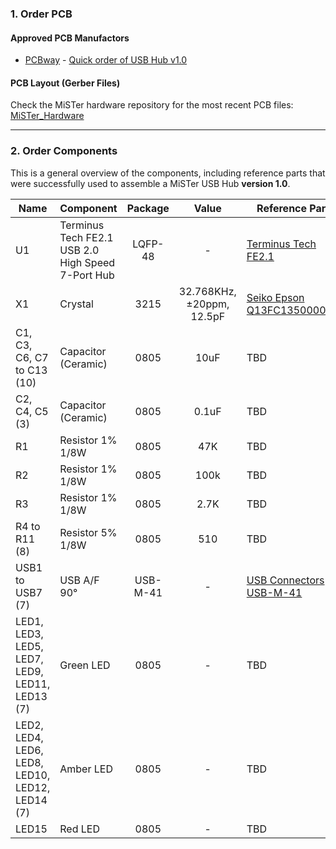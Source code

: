 ### 1. Order PCB

#### Approved PCB Manufactors
  * [PCBway](https://www.pcbway.com/setinvite.aspx?inviteid=43024) - [Quick order of USB Hub v1.0](https://www.pcbway.com/project/shareproject/USB_hub_for_MiSTer_v1_0.html)

#### PCB Layout (Gerber Files)
Check the MiSTer hardware repository for the most recent PCB files: [MiSTer_Hardware](https://github.com/MiSTer-devel/Hardware_MiSTer)


------

### 2. Order Components

This is a general overview of the components, including reference parts that were successfully used to assemble a MiSTer USB Hub <b>version 1.0</b>.

| Name | Component | Package | Value | Reference Parts |
|---|---|:---:|:---:|---|
| U1 | Terminus Tech FE2.1 USB 2.0 High Speed 7-Port Hub | LQFP-48 | - | [Terminus Tech FE2.1](https://lcsc.com/product-detail/USB_FE2-1_C39693.html) |
| X1 | Crystal | 3215 | 32.768KHz, ±20ppm, 12.5pF | [Seiko Epson Q13FC1350000400](https://lcsc.com/product-detail/SMD-Crystals_EPSON_Q13FC1350000400_FC-135-32-768KHz-20ppm-12-5pF_C32346.html) |
| C1, C3, C6, C7 to C13 (10) | Capacitor (Ceramic) | 0805 | 10uF | TBD |
| C2, C4, C5 (3) | Capacitor (Ceramic) | 0805 | 0.1uF | TBD |
| R1 | Resistor 1% 1/8W | 0805 | 47K | TBD |
| R2 | Resistor 1% 1/8W | 0805 | 100k | TBD |
| R3 | Resistor 1% 1/8W | 0805 | 2.7K | TBD |
| R4 to R11 (8) | Resistor 5% 1/8W | 0805 | 510 | TBD |
| USB1 to USB7 (7) | USB A/F 90° | USB-M-41 | - | [USB Connectors USB-M-41](https://lcsc.com/product-detail/USB-Connectors_USB-A-F-900-No-back-cover-straight-foot-Copper-shell-Not-high-temperature_C5393.html) |
| LED1, LED3, LED5, LED7, LED9, LED11, LED13 (7) | Green LED | 0805 | - | TBD |
| LED2, LED4, LED6, LED8, LED10, LED12, LED14 (7) | Amber LED | 0805 | - | TBD |
| LED15 | Red LED | 0805 | - | TBD |